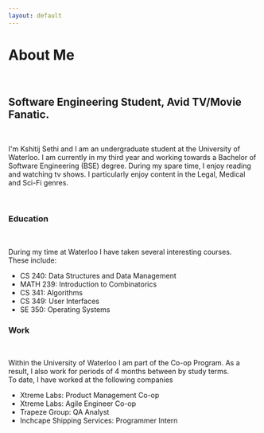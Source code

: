 ```yaml
---
layout: default
---
```

<div class="about">

<h1>About Me</h1><br>
<h2> Software Engineering Student, Avid TV/Movie Fanatic. </h2><br>
<p>
I'm Kshitij Sethi and I am an undergraduate student at the University of Waterloo.
I am currently in my third year and working towards a Bachelor of Software Engineering (BSE) degree. 
During my spare time, I enjoy reading and watching tv shows. I particularly enjoy content in the Legal, Medical and Sci-Fi genres.
</p><br>
<h3> Education </h3><br>
<p>
During my time at Waterloo I have taken several interesting courses.<br> These include:<br>
<ul>
<li>CS 240: Data Structures and Data Management</li>
<li>MATH 239: Introduction to Combinatorics</li>
<li>CS 341: Algorithms</li>
<li>CS 349: User Interfaces</li>
<li>SE 350: Operating Systems</li>
</ul>
</p>
<h3> Work </h3><br>
<p>
Within the University of Waterloo I am part of the Co-op Program. As a result, I also work for periods of 4 months between by study terms. <br>
To date, I have worked at the following companies<br>
<ul>
<li>Xtreme Labs: Product Management Co-op</li>
<li>Xtreme Labs: Agile Engineer Co-op</li>
<li>Trapeze Group: QA Analyst </li>
<li>Inchcape Shipping Services: Programmer Intern </li>
</p>
</div>
